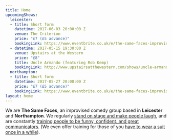 ```yaml
---
title: Home
upcomingShows:
  leicester:
  - title: Short form
    datetime: 2017-06-03 20:00:00 Z
    venue: The Criterion
    price: "£7 (£5 advance)"
    bookingLink: https://www.eventbrite.co.uk/e/the-same-faces-improvised-comedy-leicester-tickets-30686019711?aff=erelexpmlt
  - datetime: 2017-05-15 19:30:00 Z
    venue: Upstairs at the Western
    price: "£8"
    title: Uncle Armando (featuring Rob Kemp)
    bookingLink: http://www.upstairsatthewestern.com/shows/uncle-armando-may-2017/
  northampton:
  - title: Short form
    datetime: 2017-05-27 20:00:00 Z
    price: "£7 (£5 advance)"
    bookingLink: https://www.eventbrite.co.uk/e/the-same-faces-improvised-comedy-northampton-tickets-31571746945?aff=erelpanelorg
layout: home
---
```


We are **The Same Faces**, an improvised comedy group based in **Leicester** and **Northampton**.  We regularly [stand on stage and make people laugh](/shows), and are constantly [training people to be funny, confident, and great communicators](/workshops). (We even offer training for those of you [have to wear a suit once in a while](/corporate)).
